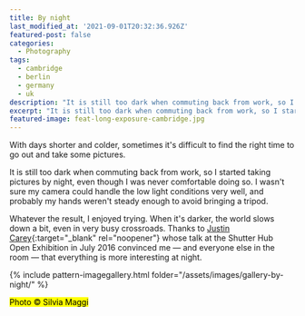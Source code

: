 ```yaml
---
title: By night
last_modified_at: '2021-09-01T20:32:36.926Z'
featured-post: false
categories:
  - Photography
tags:
  - cambridge
  - berlin
  - germany
  - uk
description: "It is still too dark when commuting back from work, so I started\_taking pictures by night."
excerpt: "It is still too dark when commuting back from work, so I started\_taking pictures by night."
featured-image: feat-long-exposure-cambridge.jpg
---
```

<p class="lead">With days shorter and colder, sometimes it's difficult to find the right time to go out and take some pictures.</p>

It is still too dark when commuting back from work, so I started taking pictures by night, even though I was never comfortable doing so. I wasn't sure my camera could handle the low light conditions very well, and probably my hands weren't steady enough to avoid bringing a tripod.

Whatever the result, I enjoyed trying. When it's darker, the world slows down a bit, even in very busy crossroads. Thanks to [Justin Carey](https://justincarey.com/){:target="_blank" rel="noopener"} whose talk at the Shutter Hub Open Exhibition in July 2016 convinced me &mdash; and everyone else in the room &mdash; that everything is more interesting at night.

{% include pattern-imagegallery.html folder="/assets/images/gallery-by-night/" %}

<p class="detached"><mark class="highlight small">Photo &copy; Silvia Maggi</mark></p>
